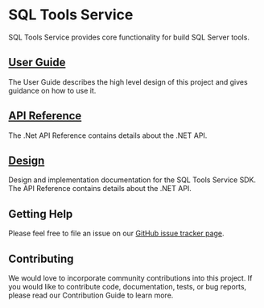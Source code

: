 # SQL Tools Service

SQL Tools Service provides core functionality for build SQL Server tools.

## [User Guide](guide/introduction.md)

The User Guide describes the high level design of this project and gives
guidance on how to use it.

## [API Reference](api/index.md)

The .Net API Reference contains details about the .NET API.

## [Design](design/index.md)

Design and implementation documentation for the SQL Tools Service SDK.
The API Reference contains details about the .NET API.

## Getting Help

Please feel free to file an issue on our
[GitHub issue tracker page](https://github.com/Microsoft/sqltoolsservice/issues).


## Contributing

We would love to incorporate community contributions into this project.  If you would like to
contribute code, documentation, tests, or bug reports, please read our Contribution Guide to learn more.
